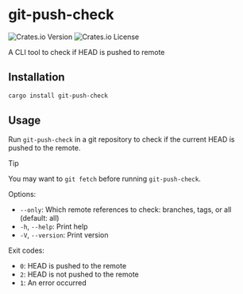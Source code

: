 # git-push-check
![Crates.io Version](https://img.shields.io/crates/v/git-push-check)
![Crates.io License](https://img.shields.io/crates/l/git-push-check)

A CLI tool to check if HEAD is pushed to remote

## Installation

```bash
cargo install git-push-check
```

## Usage

Run `git-push-check` in a git repository to check if the current HEAD is pushed to the remote.

> [!TIP]
> You may want to `git fetch` before running `git-push-check`.

Options:

- `--only`: Which remote references to check: branches, tags, or all (default: all)
- `-h`, `--help`: Print help
- `-V`, `--version`: Print version

Exit codes:

- `0`: HEAD is pushed to the remote
- `2`: HEAD is not pushed to the remote
- `1`: An error occurred
